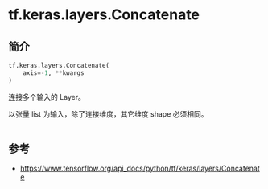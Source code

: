 # tf.keras.layers.Concatenate

## 简介

```python
tf.keras.layers.Concatenate(
    axis=-1, **kwargs
)
```

连接多个输入的 Layer。

以张量 list 为输入，除了连接维度，其它维度 shape 必须相同。

```python

```

## 参考

- https://www.tensorflow.org/api_docs/python/tf/keras/layers/Concatenate
